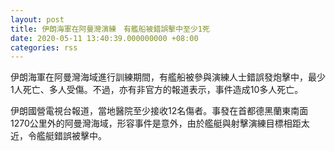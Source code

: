 ```yaml
---
layout: post
title: 伊朗海軍在阿曼灣演練　有艦船被錯誤擊中至少1死
date: 2020-05-11 13:40:39.000000000 +08:00
categories: rss
---
```


伊朗海軍在阿曼灣海域進行訓練期間，有艦船被參與演練人士錯誤發炮擊中，最少1人死亡、多人受傷。不過，亦有非官方的報道表示，事件造成10多人死亡。

伊朗國營電視台報道，當地醫院至少接收12名傷者。事發在首都德黑蘭東南面1270公里外的阿曼灣海域，形容事件是意外，由於艦艇與射擊演練目標相距太近，令艦艇錯誤被擊中。
